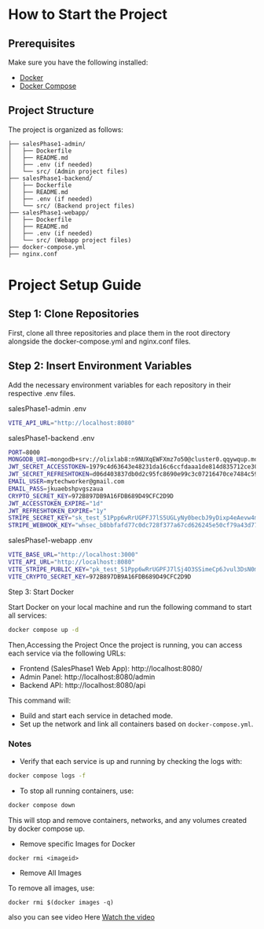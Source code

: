 # How to Start the Project 

## Prerequisites

Make sure you have the following installed:
- [Docker](https://docs.docker.com/get-docker/)
- [Docker Compose](https://docs.docker.com/compose/install/)

## Project Structure
The project is organized as follows:

```
├── salesPhase1-admin/
│   ├── Dockerfile
│   ├── README.md
│   ├── .env (if needed)
│   └── src/ (Admin project files)
├── salesPhase1-backend/
│   ├── Dockerfile
│   ├── README.md
│   ├── .env (if needed)
│   └── src/ (Backend project files)
├── salesPhase1-webapp/
│   ├── Dockerfile
│   ├── README.md
│   ├── .env (if needed)
│   └── src/ (Webapp project files)
├── docker-compose.yml
├── nginx.conf
```

# Project Setup Guide

## Step 1: Clone Repositories
First, clone all three repositories and place them in the root directory alongside the docker-compose.yml and nginx.conf files.

## Step 2: Insert Environment Variables
Add the necessary environment variables for each repository in their respective .env files.

salesPhase1-admin .env

```bash
VITE_API_URL="http://localhost:8080"
```

salesPhase1-backend .env

```bash
PORT=8000
MONGODB_URI=mongodb+srv://olixlab8:n9NUXqEWFXmz7o50@cluster0.qqywqup.mongodb.net/fantagic?retryWrites=true&w=majority&appName=Cluster0
JWT_SECRET_ACCESSTOKEN=1979c4d63643e48231da16c6ccfdaaa1de814d835712ce301f337649951b2a37
JWT_SECRET_REFRESHTOKEN=d06d403837db0d2c95fc8690e99c3c07216470ce7484c590e4963c81841bc24d
EMAIL_USER=mytechworker@gmail.com
EMAIL_PASS=jkuaebshpvgszaua
CRYPTO_SECRET_KEY=972B897DB9A16FDB689D49CFC2D9D
JWT_ACCESSTOKEN_EXPIRE="1d"
JWT_REFRESHTOKEN_EXPIRE="1y"
STRIPE_SECRET_KEY="sk_test_51Ppp6wRrUGPFJ7lS5UGLyNy0becbJ9yDixp4eAevw4meyi7jiGFUA6PhHuQ03ch9PkV2lWoWGFKBI92tNpBsZBMk00Pa9W5DUk"
STRIPE_WEBHOOK_KEY="whsec_b8bbfafd77c0dc728f377a67cd626245e50cf79a43d77a5ae39347ad36d42941"
```
salesPhase1-webapp .env

```bash
VITE_BASE_URL="http://localhost:3000"
VITE_API_URL="http://localhost:8080"
VITE_STRIPE_PUBLIC_KEY="pk_test_51Ppp6wRrUGPFJ7lSj4O3SSimeCp6Jvul3DsN0mdvKoqp92mD57xZqvKqVdxlgskNvmuOaMN61IK7o6dWR120nf9400enXytzmE"
VITE_CRYPTO_SECRET_KEY=972B897DB9A16FDB689D49CFC2D9D

```
Step 3: Start Docker

Start Docker on your local machine and run the following command to start all services:
```bash
docker compose up -d
```

Then,Accessing the Project
Once the project is running, you can access each service via the following URLs:

- Frontend (SalesPhase1 Web App): http://localhost:8080/
- Admin Panel: http://localhost:8080/admin
- Backend API: http://localhost:8080/api



This command will:

- Build and start each service in detached mode.
- Set up the network and link all containers based on `docker-compose.yml`.

### Notes
- Verify that each service is up and running by checking the logs with:

```bash
docker compose logs -f
```

- To stop all running containers, use:

```bash
docker compose down 
```
This will stop and remove containers, networks, and any volumes created by docker compose up.

- Remove specific Images for Docker

```
docker rmi <imageid>
```

- Remove All Images

To remove all images, use:
```
docker rmi $(docker images -q)
```

also you can see video Here
[Watch the video](https://www.awesomescreenshot.com/video/33101520?key=97a35451ff88607c075bfaf4cbc0487e)